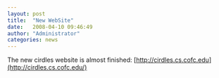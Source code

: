 ```yaml
---
layout: post
title:  "New WebSite"
date:   2008-04-10 09:46:49
author: "Administrator"
categories: news
---
```


The new cirdles website is almost finished: [http://cirdles.cs.cofc.edu](http://cirdles.cs.cofc.edu/)